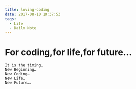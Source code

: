 ```yaml
---
title: loving-coding
date: 2017-08-10 10:37:53
tags:
  - Life
  - Daily Note
---
```


# For coding,for life,for future…
``` 
It is the timing…
New Beginning…
New Coding…
New Life…
New Future….
```